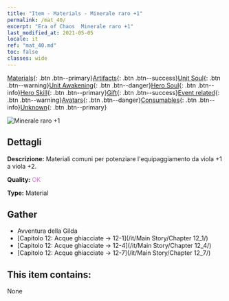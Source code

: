 ```yaml
---
title: "Item - Materials - Minerale raro +1"
permalink: /mat_40/
excerpt: "Era of Chaos  Minerale raro +1"
last_modified_at: 2021-05-05
locale: it
ref: "mat_40.md"
toc: false
classes: wide
---
```

 [Materials](/ItemsIT/){: .btn .btn--primary}[Artifacts](/ItemsIT/Artifacts/){: .btn .btn--success}[Unit Soul](/ItemsIT/UnitSoul/){: .btn .btn--warning}[Unit Awakening](/ItemsIT/UnitAwakening/){: .btn .btn--danger}[Hero Soul](/ItemsIT/HeroSoul/){: .btn .btn--info}[Hero Skill](/ItemsIT/HeroSkill/){: .btn .btn--primary}[Gift](/ItemsIT/Gift/){: .btn .btn--success}[Event related](/ItemsIT/Events/){: .btn .btn--warning}[Avatars](/ItemsIT/Avatars/){: .btn .btn--danger}[Consumables](/ItemsIT/Consumables/){: .btn .btn--info}[Unknown](/ItemsIT/Unknown/){: .btn .btn--primary}

 ![Minerale raro +1](/images/t/i_cailiao_kuangshi2.png)

## Dettagli
 **Descrizione:** Materiali comuni per potenziare l'equipaggiamento da viola +1 a viola +2.

 **Quality:** <span style="color: #DA70D6">OK</span>

 **Type:** Material

## Gather

*    Avventura della Gilda 
*    [Capitolo 12: Acque ghiacciate -> 12-1](/it/Main Story/Chapter 12_1/) 
*    [Capitolo 12: Acque ghiacciate -> 12-4](/it/Main Story/Chapter 12_4/) 
*    [Capitolo 12: Acque ghiacciate -> 12-7](/it/Main Story/Chapter 12_7/) 

## This item contains:

  None

